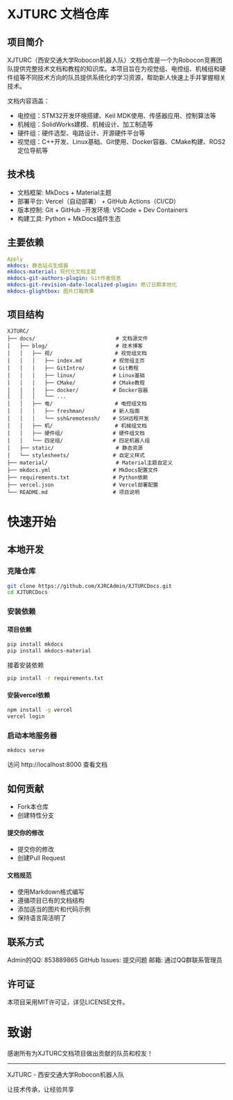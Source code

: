 # XJTURC 文档仓库
## 项目简介
XJTURC（西安交通大学Robocon机器人队）文档仓库是一个为Robocon竞赛团队提供完整技术文档和教程的知识库。本项目旨在为视觉组、电控组、机械组和硬件组等不同技术方向的队员提供系统化的学习资源，帮助新人快速上手并掌握相关技术。

文档内容涵盖：

- 电控组：STM32开发环境搭建、Keil MDK使用、传感器应用、控制算法等
- 机械组：SolidWorks建模、机械设计、加工制造等
- 硬件组：硬件选型、电路设计、开源硬件平台等
- 视觉组：C++开发、Linux基础、Git使用、Docker容器、CMake构建、ROS2定位导航等

## 技术栈
- 文档框架: MkDocs + Material主题
- 部署平台: Vercel（自动部署） + GitHub Actions（CI/CD）
- 版本控制: Git + GitHub
-开发环境: VSCode + Dev Containers
- 构建工具: Python + MkDocs插件生态
## 主要依赖

```yaml
Apply
mkdocs: 静态站点生成器
mkdocs-material: 现代化文档主题
mkdocs-git-authors-plugin: Git作者信息
mkdocs-git-revision-date-localized-plugin: 修订日期本地化
mkdocs-glightbox: 图片灯箱效果
```
## 项目结构
```
XJTURC/
├── docs/                          # 文档源文件
│   ├── blog/                      # 技术博客
│   │   ├── 视/                    # 视觉组文档
│   │   │   ├── index.md          # 视觉组主页
│   │   │   ├── GitIntro/         # Git教程
│   │   │   ├── linux/            # Linux基础
│   │   │   ├── CMake/            # CMake教程
│   │   │   ├── docker/           # Docker容器
│   │   │   └── ...
│   │   ├── 电/                    # 电控组文档
│   │   │   ├── freshman/         # 新人指南
│   │   │   └── ssh&remotessh/    # SSH远程开发
│   │   ├── 机/                    # 机械组文档
│   │   ├── 硬件组/                # 硬件组文档
│   │   └── 四足组/                # 四足机器人组
│   ├── static/                    # 静态资源
│   └── stylesheets/              # 自定义样式
├── material/                      # Material主题自定义
├── mkdocs.yml                    # MkDocs配置文件
├── requirements.txt              # Python依赖
├── vercel.json                   # Vercel部署配置
└── README.md                     # 项目说明
```
# 快速开始
## 本地开发
### 克隆仓库
```bash
git clone https://github.com/XJRCAdmin/XJTURCDocs.git
cd XJTURCDocs
```
### 安装依赖
#### 项目依赖
```bash
pip install mkdocs
pip install mkdocs-material
```
接着安装依赖
```bash
pip install -r requirements.txt
```
#### 安装vercel依赖
```bash
npm install -g vercel
vercel login
```
### 启动本地服务器
```bash
mkdocs serve
```
访问 http://localhost:8000 查看文档

## 如何贡献
- Fork本仓库
- 创建特性分支
#### 提交你的修改
- 提交你的修改
- 创建Pull Request
#### 文档规范
- 使用Markdown格式编写
- 遵循项目已有的文档结构
- 添加适当的图片和代码示例
- 保持语言简洁明了


## 联系方式
Admin的QQ: 853889865
GitHub Issues: 提交问题
邮箱: 通过QQ群联系管理员
## 许可证
本项目采用MIT许可证，详见LICENSE文件。

# 致谢
感谢所有为XJTURC文档项目做出贡献的队员和校友！
****
XJTURC - 西安交通大学Robocon机器人队

让技术传承，让经验共享